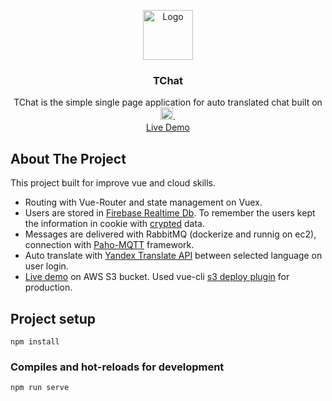 <p align="center">
  <a href="http://tch4t.s3-website-us-east-1.amazonaws.com/login">
    <img src="https://s3.amazonaws.com/tch4t/logo.png" alt="Logo" width="80" height="80">
  </a>

  <h3 align="center">TChat</h3>

  <p align="center">
    TChat is the simple single page application for auto translated chat built on <a href="https://vuejs.org" target="_blank"><img width="20" src="https://vuejs.org/images/logo.png" alt="Vue logo"></a>.
    <br />
    <a target="_blank" href="http://tch4t.s3-website-us-east-1.amazonaws.com/login">Live Demo</a>
  </p>
</p>


<!-- ABOUT THE PROJECT -->
## About The Project
This project built for improve vue and cloud skills.
* Routing with Vue-Router and state management on Vuex.
* Users are stored in <a href="https://firebase.google.com/docs/database/" target="_blank">Firebase Realtime Db</a>. To remember the users kept the information in cookie with <a href="https://github.com/brix/crypto-js" target="_blank">crypted</a> data.
* Messages are delivered with RabbitMQ (dockerize and runnig on ec2), connection with <a href="https://github.com/eclipse/paho.mqtt.javascript" target="_blank">Paho-MQTT</a> framework.
* Auto translate with <a href="https://tech.yandex.com/translate/" target="_blank">Yandex Translate API</a> between selected language on user login.
* <a href="http://tch4t.s3-website-us-east-1.amazonaws.com/login" target="_blank">Live demo</a> on AWS S3 bucket. Used vue-cli <a href="https://github.com/multiplegeorges/vue-cli-plugin-s3-deploy" target="_blank">s3 deploy plugin</a> for production.



## Project setup
```
npm install
```

### Compiles and hot-reloads for development
```
npm run serve
```
